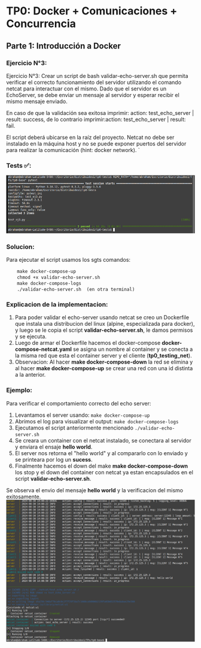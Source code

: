 # TP0: Docker + Comunicaciones + Concurrencia
## Parte 1: Introducción a Docker

### Ejercicio N°3:
Ejercicio N°3:
Crear un script de bash validar-echo-server.sh que permita verificar el correcto funcionamiento del servidor utilizando el comando netcat para interactuar con el mismo. Dado que el servidor es un EchoServer, se debe enviar un mensaje al servidor y esperar recibir el mismo mensaje enviado.

En caso de que la validación sea exitosa imprimir: action: test_echo_server | result: success, de lo contrario imprimir:action: test_echo_server | result: fail.

El script deberá ubicarse en la raíz del proyecto. Netcat no debe ser instalado en la máquina host y no se puede exponer puertos del servidor para realizar la comunicación (hint: docker network). `

### Tests ✅:
<img src='./img/ej3_test.png'>

### Solucion: 
Para ejecutar el script usamos los sgts comandos: 
```
    make docker-compose-up
    chmod +x validar-echo-server.sh
    make docker-compose-logs
    ./validar-echo-server.sh  (en otra terminal)
```

### Explicacion de la implementacion: 
1. Para poder validar el echo-server usando netcat se creo un Dockerfile que instala una distribucion del linux (alpine, especializada para docker), y luego se le copia el script **validar-echo-server.sh**, le damos permisos y se ejecuta.
2. Luego de armar el Dockerfile hacemos el docker-compose **docker-compose-netcat.yaml** se asigna un nombre al container y se conecta a la misma red que esta el container server y el cliente (**tp0_testing_net**).
3. Observacion: Al hacer **make docker-compose-down** la red se elimina y al hacer **make docker-compose-up**  se crear una red con una id distinta a la anterior.


### Ejemplo: 
Para verificar el comportamiento correcto del echo server: 
1. Levantamos el server usando: ```make docker-compose-up```  
2. Abrimos el log para visualizar el output: ``` make docker-compose-logs ``` 
3. Ejecutamos el script anteriormente mencionado ```./validar-echo-server.sh```   
4. Se creara un container con el netcat instalado, se conectara al servidor y enviara el ensaje **hello world**.
5. El server nos retorna el "hello world" y al compararlo con lo enviado y se printeara por log un **sucess**.
6. Finalmente hacemos el down del make **make docker-compose-down** los stop y el down del container con netcat ya estan encapsulados en el script **validar-echo-server.sh**. 

Se observa el envio del mensaje **hello world** y la verificacion del mismo exitosamente.
<img src ="./img/ej3_part_1.png">

